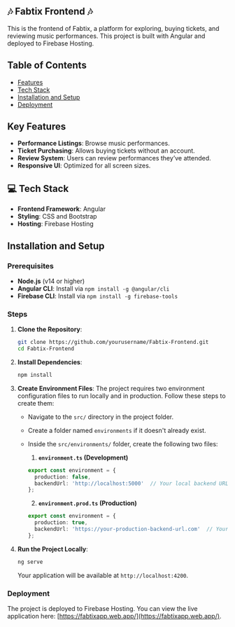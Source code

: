 ## 🎶 Fabtix Frontend 🎶

This is the frontend of Fabtix, a platform for exploring, buying tickets, and reviewing music performances. This project is built with Angular and deployed to Firebase Hosting.

## Table of Contents
- [Features](#key-features)
- [Tech Stack](#-tech-stack)
- [Installation and Setup](#installation-and-setup)
- [Deployment](#deployment)

## Key Features
- **Performance Listings**: Browse music performances.
- **Ticket Purchasing**: Allows buying tickets without an account.
- **Review System**: Users can review performances they’ve attended.
- **Responsive UI**: Optimized for all screen sizes.
  
## 💻 Tech Stack 
- **Frontend Framework**: Angular
- **Styling**: CSS and Bootstrap
- **Hosting**: Firebase Hosting

## Installation and Setup

### Prerequisites
- **Node.js** (v14 or higher)
- **Angular CLI**: Install via `npm install -g @angular/cli`
- **Firebase CLI**: Install via `npm install -g firebase-tools`

### Steps

1. **Clone the Repository**:
    ```bash
    git clone https://github.com/yourusername/Fabtix-Frontend.git
    cd Fabtix-Frontend
    ```
   
2. **Install Dependencies**:
    ```bash
    npm install
    ```

3. **Create Environment Files**:
    The project requires two environment configuration files to run locally and in production. Follow these steps to create them:

    - Navigate to the `src/` directory in the project folder.
    - Create a folder named `environments` if it doesn't already exist.
    - Inside the `src/environments/` folder, create the following two files:

      1. **`environment.ts` (Development)**
      ```typescript
      export const environment = {
        production: false,
        backendUrl: 'http://localhost:5000'  // Your local backend URL
      };
      ```

      2. **`environment.prod.ts` (Production)**
      ```typescript
      export const environment = {
        production: true,
        backendUrl: 'https://your-production-backend-url.com'  // Your live backend URL
      };
      ```

4. **Run the Project Locally**:
    ```bash
    ng serve
    ```

    Your application will be available at `http://localhost:4200`.


### Deployment
The project is deployed to Firebase Hosting. You can view the live application here: [https://fabtixapp.web.app/](https://fabtixapp.web.app/).


